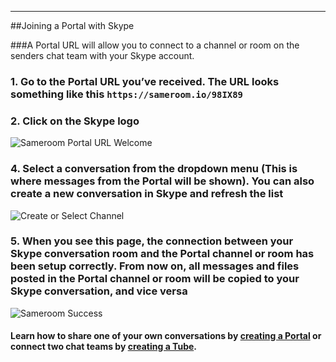 ---

##Joining a Portal with Skype

###A Portal URL will allow you to connect to a channel or room on the senders chat team with your Skype account.

### 1. Go to the Portal URL you’ve received. The URL looks something like this `https://sameroom.io/98IX89`

### 2. Click on the Skype logo
![Sameroom Portal URL Welcome](https://in.kato.im/c76bb40f2a2e9a68eaa13a3ae2c8d8e4627c565c77aca6158f001f5492ec7724/Sameroom-Select-Platform-_0007_Skype.png)

### 4. Select a conversation from the dropdown menu (This is where messages from the Portal will be shown). You can also create a new conversation in Skype and refresh the list
![Create or Select Channel](https://in.kato.im/f3e2a5d2c14da062602e45bc1cf2b495b672087398f28d09162ded75ff6a848b/Sameroom%20Join%20Portal%20Select%20Room%20ALL.png)

### 5. When you see this page, the connection between your Skype conversation room and the Portal channel or room has been setup correctly. From now on, all messages and files posted in the Portal channel or room will be copied to your Skype conversation, and vice versa
![Sameroom Success](https://in.kato.im/bc1ac42c1d1d5632a436e92b5b3603422261f99a64c602007a895ecd38973336/Sameroom%20Join%20Portal%20Success%20copy.png)

#### Learn how to share one of your own conversations by [creating a Portal](/getting-started/en/tubes-portals/portals) or connect two chat teams by [creating a Tube](/getting-started/en/tubes-portals/tubes).
